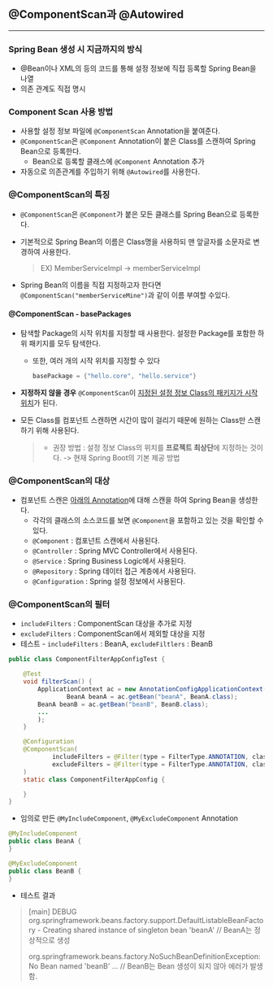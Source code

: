 ## @ComponentScan과 @Autowired

---

### Spring Bean 생성 시 지금까지의 방식

- @Bean이나 XML의 <bean> 등의 코드를 통해 설정 정보에 직접 등록할 Spring Bean을 나열
- 의존 관계도 직접 명시



### Component Scan 사용 방법

- 사용할 설정 정보 파일에 `@ComponentScan` Annotation을 붙여준다.
- `@ComponentScan`은 `@Component` Annotation이 붙은 Class를 스캔하여 Spring Bean으로 등록한다.
  - Bean으로 등록할 클래스에 `@Component` Annotation 추가
- 자동으로 의존관계를 주입하기 위해 `@Autowired`를 사용한다.



### @ComponentScan의 특징

- `@ComponentScan`은  `@Component`가 붙은 모든 클래스를 Spring Bean으로 등록한다.

- 기본적으로 Spring Bean의 이름은 Class명을 사용하되 맨 앞글자를 소문자로 변경하여 사용한다.

  > EX) MemberServiceImpl -> memberServiceImpl

- Spring Bean의 이름을 직접 지정하고자 한다면 `@ComponentScan("memberServiceMine")`과 같이 이름 부여할 수있다.

#### @ComponentScan - basePackages

- 탐색할 Package의 시작 위치를 지정할 때 사용한다. 설정한 Package를 포함한 하위 패키지를 모두 탐색한다.

  - 또한, 여러 개의 시작 위치를 지정할 수 있다

    ```java
    basePackage = {"hello.core", "hello.service"}
    ```

- **지정하지 않을 경우** `@ComponentScan`이 <u>지정된 설정 정보 Class의 패키지가 시작 위치</u>가 된다.

- 모든 Class를 컴포넌트 스캔하면 시간이 많이 걸리기 때문에 원하는 Class만 스캔하기 위해 사용된다.

  > * 권장 방법 : 설정 정보 Class의 위치를 **프로젝트 최상단**에 지정하는 것이다. -> 현재 Spring Boot의 기본 제공 방법



### @ComponentScan의 대상

- 컴포넌트 스캔은 <u>아래의 Annotation</u>에 대해 스캔을 하여 Spring Bean을 생성한다.
  - 각각의 클래스의 소스코드를 보면 `@Component`을 포함하고 있는 것을 확인할 수 있다.
  - `@Component` : 컴포넌트 스캔에서 사용된다.
  - `@Controller` : Spring MVC Controller에서 사용된다.
  - `@Service` : Spring Business Logic에서 사용된다.
  - `@Repository` : Spring 데이터 접근 계층에서 사용된다.
  - `@Configuration` : Spring 설정 정보에서 사용된다.

### @ComponentScan의 필터

- `includeFilters` : ComponentScan 대상을 추가로 지정
- `excludeFilters`  : ComponentScan에서 제외할 대상을 지정
- 테스트 - `includeFilters` : BeanA, `excludeFiltlers` : BeanB

```java
public class ComponentFilterAppConfigTest {

    @Test
    void filterScan() {
        ApplicationContext ac = new AnnotationConfigApplicationContext(ComponentFilterAppConfig.class);
				BeanA beanA = ac.getBean("beanA", BeanA.class);
      	BeanA beanB = ac.getBean("beanB", BeanB.class);
        ...
        );
    }

    @Configuration
    @ComponentScan(
            includeFilters = @Filter(type = FilterType.ANNOTATION, classes = MyIncludeComponent.class),
            excludeFilters = @Filter(type = FilterType.ANNOTATION, classes = MyExcludeComponent.class)
    )
    static class ComponentFilterAppConfig {

    }
}
```

- 임의로 만든 `@MyIncludeComponent`,  `@MyExcludeComponent` Annotation

```java
@MyIncludeComponent
public class BeanA {
}

@MyExcludeComponent
public class BeanB {
}
```

- 테스트 결과

>[main] DEBUG org.springframework.beans.factory.support.DefaultListableBeanFactory - Creating shared instance of singleton bean 'beanA' // BeanA는 정상적으로 생성
>
>org.springframework.beans.factory.NoSuchBeanDefinitionException: No Bean named 'beanB' ... // BeanB는 Bean 생성이 되지 않아 에러가 발생함.
